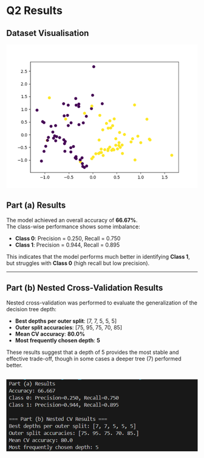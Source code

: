 # Q2 Results

## Dataset Visualisation
![Visualisation](Assets/Q2_Visualisation.png)

## Part (a) Results
The model achieved an overall accuracy of **66.67%**.  
The class-wise performance shows some imbalance:

- **Class 0**: Precision = 0.250, Recall = 0.750  
- **Class 1**: Precision = 0.944, Recall = 0.895  

This indicates that the model performs much better in identifying **Class 1**, but struggles with **Class 0** (high recall but low precision).


---

## Part (b) Nested Cross-Validation Results
Nested cross-validation was performed to evaluate the generalization of the decision tree depth:

- **Best depths per outer split**: [7, 7, 5, 5, 5]  
- **Outer split accuracies**: [75, 95, 75, 70, 85]  
- **Mean CV accuracy**: **80.0%**  
- **Most frequently chosen depth**: **5**

These results suggest that a depth of 5 provides the most stable and effective trade-off, though in some cases a deeper tree (7) performed better.

![Experimental Results](Assets/Q2.png)
---

